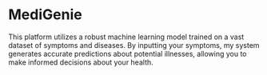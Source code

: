 # MediGenie
 This platform utilizes a robust machine learning model trained on a vast dataset of symptoms and diseases. By inputting your symptoms, my system generates accurate predictions about potential illnesses, allowing you to make informed decisions about your health.

